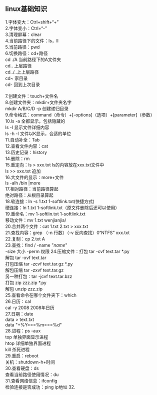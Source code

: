 ## linux基础知识
1.字体变大：Ctrl+shift+“+”<br>
2.字体变小：Ctrl+“-”<br>
3.清理屏幕：clear<br>
4.当前路径下的文件：ls，ll<br>
5.当前路径：pwd<br>
6.切换路径：cd+路径<br>
   				 cd ./A 当前路径下的A文件夹<br>
   				 cd.. 上层路径<br>
           cd../..上上层路径<br>
           cd~ 家目录<br>
           cd- 回到上次目录<br>          
7.创建文件：touch+文件名<br>
8.创建文件夹：mkdir+文件夹名字<br>
            mkdir A/B/C/D -p 创建递归目录<br>
9.命令格式：command（命令）+[-options]（选项）+[parameter]（参数）<br>
10.ls -a 全都显示，包括隐藏的<br>
   ls -l 显示文件详细内容<br>
   ls -h -l 文件以K显示，合适的单位<br>
11.自动补全：Tab<br>
12.查看文件内容：cat<br>
13.历史记录：history<br>
14.删除：rm<br>
15.重定向：ls > xxx.txt ls的内容放在xxx.txt文件中<br>
          ls >> xxx.txt 追加<br>
16.大文件的显示：more+文件<br>
               ls -alh /bin |more<br>
17.相对路径：当前路径算起<br>
   绝对路径：从根目录算起<br>
18.软连接：ln -s 1.txt 1-softlink.txt(快捷方式)<br>
   硬连接：ln 1.txt 1-softlink.txt（原文件删除后还可以使用）<br>
19.重命名：mv 1-softlin.txt 1-softlink.txt<br>
   移动文件：mv 1.txt wenjianjia/<br>
20.合并两个文件：cat 1.txt 2.txt > xxx.txt<br>
21.查找内容：grep （-n 行数）（-v 反向查找）0“NTFS” xxx.txt<br>
22.复制：cp 2.txt A<br>
23.查找：find / -name "*name*"<br>
               -size 大小
               -perm 权限
24.压缩文件：打包 tar -cvf text.tar *.py<br>
            解包 tar -xvf text.tar<br>
            打包压缩 tar -zcvf text.tar.gz *.py<br>
            解包压缩 tar -zxvf text.tar.gz<br>
            另一种打包：tar -jcvf text.tar.bzz<br>
            打包 zip zzz.zip *.py<br>
            解包 unzip zzz.zip<br>
25.查看命令在哪个文件夹下：which<br>
26.日历：cal<br>
        cal -y 2008 2008年日历<br>
27.日期：date<br>
        data > text.txt<br>
        data "+%Y===%m===%d"<br>
28.进程：ps -aux<br>
        top 单独界面显示进程<br>
        htop 详细单独界面进程<br>
        kill 杀死进程<br>
29.重启：reboot<br>
   关机：shutdown-h+时间<br>
30.查看硬盘：ds<br>
   查看当前路径使用情况：du<br>
31.查看网络信息：ifconfig<br>
   检验连接是否成功：ping ip地址
32.
